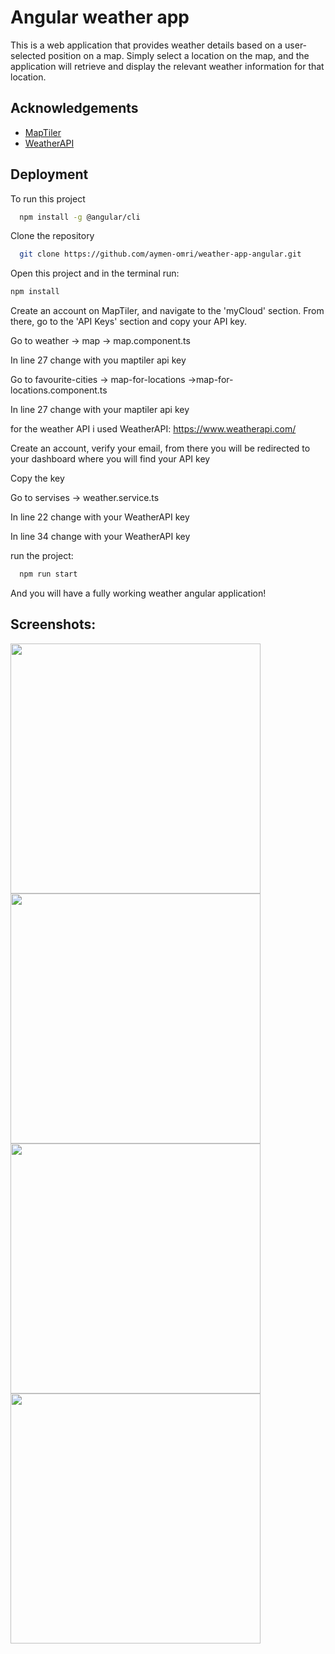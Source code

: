 
# Angular weather app

This is a web application that provides weather details based on a user-selected position on a map. Simply select a location on the map, and the application will retrieve and display the relevant weather information for that location.

## Acknowledgements

 - [MapTiler](https://cloud.maptiler.com/)
 - [WeatherAPI](https://www.weatherapi.com/)


## Deployment

To run this project

```bash
  npm install -g @angular/cli
```
Clone the repository
```bash
  git clone https://github.com/aymen-omri/weather-app-angular.git
```
Open this project and in the terminal run:
```bash
npm install
```
Create an account on MapTiler, and navigate to the 'myCloud' section. From there, go to the 'API Keys' section and copy your API key.

Go to weather -> map -> map.component.ts

In line 27 change with you maptiler api key

Go to favourite-cities -> map-for-locations ->map-for-locations.component.ts

In line 27 change with your maptiler api key

for the weather API i used WeatherAPI: https://www.weatherapi.com/

Create an account, verify your email, from there you will be redirected to your dashboard where you will find your API key

Copy the key

Go to servises -> weather.service.ts

In line 22 change with your WeatherAPI key

In line 34 change with your WeatherAPI key

run the project:
```bash
  npm run start
```
And you will have a fully working weather angular application!

## Screenshots:


<p float="left">
  <img src="https://user-images.githubusercontent.com/101984852/231240479-89bab815-4133-402d-9c66-9984c2d1faaa.png" width="400" />
  <img src="https://user-images.githubusercontent.com/101984852/231240518-6f8d14df-40c9-4d49-886c-98d34282b864.png" width="400" /> 
  <img src="https://user-images.githubusercontent.com/101984852/231240546-4c4e4575-1d27-4019-8ba4-9361a33974d9.png" width="400" />
   <img src="https://user-images.githubusercontent.com/101984852/231240552-99e16e8d-134d-445b-b815-f2547e42bb31.png" width="400" />
</p>


